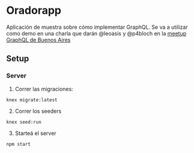 # Oradorapp

Aplicación de muestra sobre cómo implementar GraphQL. Se va a utilizar como demo en una charla que darán @leoasis y @p4bloch en la [meetup GraphQL de Buenos Aires](https://www.meetup.com/es-ES/GraphQL-BA/)

## Setup

### Server

1. Correr las migraciones:
  ```
  knex migrate:latest
  ```
2. Correr los seeders
  ```
  knex seed:run
  ```
3. Starteá el server
  ```
  npm start
  ```

